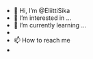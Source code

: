- 👋 Hi, I’m @EliittiSika
- 👀 I’m interested in ...
- 🌱 I’m currently learning ...
- 
- 📫 How to reach me 
-

<!---
EliittiSika/EliittiSika is a ✨ special ✨ repository because its `README.md` (this file) appears on your GitHub profile.
You can click the Preview link to take a look at your changes.
--->
